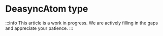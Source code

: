 # DeasyncAtom type

:::info
This article is a work in progress. We are actively filling in the gaps and appreciate your patience.
:::
